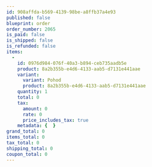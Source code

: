 ```yaml
---
id: 908affda-b569-4139-98be-a8ffb37a4e93
published: false
blueprint: order
order_number: 2065
is_paid: false
is_shipped: false
is_refunded: false
items:
  -
    id: 0976d984-076f-40a3-b894-ceb735aadb5e
    product: 8a2b355b-e4d6-4133-aab5-d7131e441aae
    variant:
      variant: Pohod
      product: 8a2b355b-e4d6-4133-aab5-d7131e441aae
    quantity: 1
    total: 0
    tax:
      amount: 0
      rate: 0
      price_includes_tax: true
    metadata: {  }
grand_total: 0
items_total: 0
tax_total: 0
shipping_total: 0
coupon_total: 0
---
```


